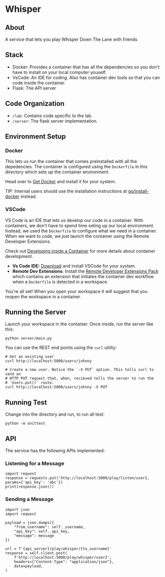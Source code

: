 # Whisper

## About

A service that lets you play Whisper Down The Lane with friends

## Stack

- Docker: Provides a container that has all the dependencies so you don't have
  to install on your local computer youself.
- VsCode: An IDE for coding. Also has container dev tools so that you can code
  inside the container.
- Flask: The API server

## Code Organization

- `/lab`: Contains code specific to the lab.
- `/server`: The flask server implementation.

## Environment Setup

### Docker

This lets us run the container that comes preinstalled with all the depedencies.
The container is configured using the `Dockerfile` in this directory which sets
up the container environment.

Head over to [Get Docker](http://docs.docker.com/get-docker/) and install it for
your system.

TIP: Internal users should use the installation instructions at
[go/install-docker](http://go/install-docker) instead.

### VSCode

VS Code is an IDE that lets us develop our code in a container. With containers,
we don't have to spend time seting up our local environment. Instead, we used
the `Dockerfile` to configure what we need in a container. When we want to code,
we just launch the container using the Remote Developer Extensions.

Check out [Developing inside a
Container](https://code.visualstudio.com/docs/devcontainers/containers) for more
details about container development.

- **Vs Code IDE:** [Download](http://code.visualstudio.com/download) and install
  VSCode for your system.
- **Remote Dev Extensions**: Install the [Remote Developer Extensions
  Pack](https://marketplace.visualstudio.com/items?itemName=ms-vscode-remote.vscode-remote-extensionpack)
  which contains an extension that initiates the container dev workflow when a
  `Dockerfile` is detected in a workspace.

You're all set! When you open your workspace it will suggest that you reopen the
workspace in a container.

## Running the Server

Launch your workspace in the container. Once inside, run the server like this:

    python server/main.py

You can use the REST end points using the `curl` utility:

    # Get an existing user
    curl http://localhost:5000/users/johnny

    # Create a new user. Notice the `-X PUT` option. This tells curl to send an
    # HTTP PUT request that, when, recieved tells the server to run the
    # `Users.put()` route.
    curl http://localhost:5000/users/johnny -X PUT

## Running Test

Change into the directory and run, to run all test:

    python -m unittest

## API

The service has the following APIs implemented:

### Listening for a Message

```
import request
response = requests.put('http://localhost:5000/play/listen/user1, params={'api_key': 'abc'})
print(response.json())
```

### Sending a Message

```
import json
import request

payload = json.dumps({
    "from_username": self._username,
    "api_key": self._api_key,
    "message": message
})

url = f'{api_server}/play/whisper/{to_username}'
response = self.client.post(
    f'http://localhost:5000/play/whisper/user2',
    headers={"Content-Type": "application/json"}, 
    data=payload,
)
```